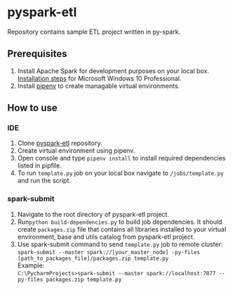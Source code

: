 # pyspark-etl
Repository contains sample ETL project written in py-spark. 

## Prerequisites
1. Install Apache Spark for development purposes on your local box. [Installation steps](https://github.com/iamkamilwojcik/big-data-vagrant/blob/master/docs/spark_windows_setup.md) for Microsoft Windows 10 Professional.
1. Install [pipenv](https://pipenv-fork.readthedocs.io/en/latest/) to create managable virtual environments.
## How to use
### IDE
1. Clone [pyspark-etl](https://github.com/iamkamilwojcik/pyspark-etl) repository.
1. Create virtual environment using pipenv.
1. Open console and type ```pipenv install``` to install required dependencies listed in pipfile.
1. To run ```template.py``` job on your local box navigate to ```/jobs/template.py``` and run the script. 
### spark-submit
1. Navigate to the root directory of pyspark-etl project.
1. Run```python build-dependencies.py``` to build job dependencies. It should create ```packages.zip``` file that contains all libraries installed to your virtual environment, base and utils catalog from pyspark-etl project. 
1. Use spark-submit command to send ```template.py``` job to remote cluster:   
```spark-submit --master spark://[your_master_node] -py-files [path_to_packages_file]/packages.zip template.py```   
Example:   
```C:\PycharmProjects>spark-submit --master spark://localhost:7077 --py-files packages.zip template.py```

